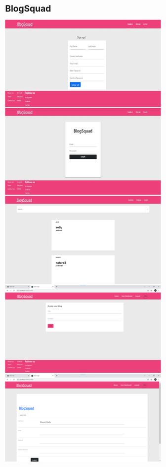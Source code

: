 # BlogSquad

<img src = "./assests/signup.jpg"/>

<img src = "./assests/login.jpg"/>

<img src = "./assests/home.jpg"/>

<img src = "./assests/create.png"/>

<img src = "./assests/profile.png"/>

